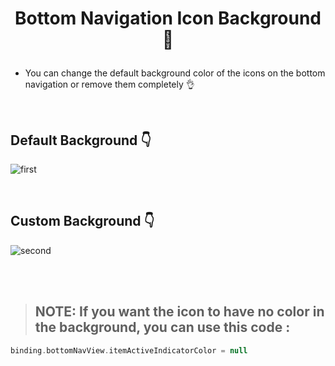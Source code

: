 # <p align="center"> Bottom Navigation Icon Background 💫 </p>

- You can change the default background color of the icons on the bottom navigation or remove them completely 👌

<br>

## Default Background 👇

![first](https://github.com/TugceAras/BottomNavView/assets/79931228/3312ca05-cc34-43da-aa06-090d0a7e0d54)

<br>

## Custom Background 👇

![second](https://github.com/TugceAras/BottomNavView/assets/79931228/fa9659cb-0ba8-4cfd-8673-5d13aa36d8f4)

<br><br>

> ## NOTE: If you want the icon to have no color in the background, you can use this code :

```kotlin
binding.bottomNavView.itemActiveIndicatorColor = null
```
